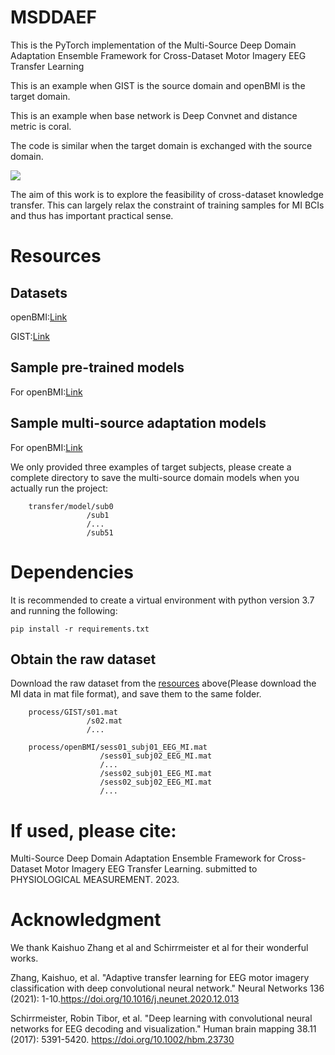 # MSDDAEF
This is the PyTorch implementation of the Multi-Source Deep Domain Adaptation Ensemble Framework for Cross-Dataset Motor Imagery EEG Transfer Learning

This is an example when GIST is the source domain and openBMI is the target domain.

This is an example when base network is Deep Convnet and distance metric is coral. 

The code is similar when the target domain is exchanged with the source domain.

![](https://github.com/HZUBCI/MSDDAEF/blob/main/MSDDAEF.png)

The aim of this work is to explore the feasibility  of cross-dataset knowledge transfer. This can largely relax the constraint of training samples for MI BCIs and thus has important practical sense.

# Resources
## Datasets
openBMI:[Link](http://gigadb.org/dataset/100542)

GIST:[Link](http://gigadb.org/dataset/100295)

## Sample pre-trained models
For openBMI:[Link](https://github.com/HZUBCI/MSDDAEF/tree/main/pretrain/pretrain_model_54)

## Sample multi-source adaptation models
For openBMI:[Link](https://github.com/HZUBCI/MSDDAEF/tree/main/transfer/model)

We only provided three examples of target subjects, please create a complete directory to save the multi-source domain models when you actually run the project:

        transfer/model/sub0
                     /sub1
                     /...
                     /sub51
# Dependencies

It is recommended to create a virtual environment with python version 3.7 and running the following:

    pip install -r requirements.txt
## Obtain the raw dataset
Download the raw dataset from the [resources](https://github.com/HZUBCI/MSDDAEF/blob/main/README.md#datasets) above(Please download the MI data in mat file format), and save them to the same folder. 

        process/GIST/s01.mat
                     /s02.mat
                     /...

        process/openBMI/sess01_subj01_EEG_MI.mat
                        /sess01_subj02_EEG_MI.mat
                        /...
                        /sess02_subj01_EEG_MI.mat
                        /sess02_subj02_EEG_MI.mat
                        /...
# If used, please cite:
Multi-Source Deep Domain Adaptation Ensemble Framework for Cross-Dataset Motor Imagery EEG Transfer Learning. submitted to PHYSIOLOGICAL MEASUREMENT. 2023.

# Acknowledgment
We thank Kaishuo Zhang et al and Schirrmeister et al for their wonderful works.

Zhang, Kaishuo, et al. "Adaptive transfer learning for EEG motor imagery classification with deep convolutional neural network." Neural Networks 136 (2021): 1-10.https://doi.org/10.1016/j.neunet.2020.12.013

Schirrmeister, Robin Tibor, et al. "Deep learning with convolutional neural networks for EEG decoding and visualization." Human brain mapping 38.11 (2017): 5391-5420. https://doi.org/10.1002/hbm.23730
